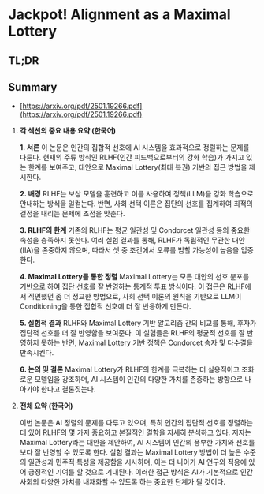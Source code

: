 # Jackpot! Alignment as a Maximal Lottery
## TL;DR
## Summary
- [https://arxiv.org/pdf/2501.19266.pdf](https://arxiv.org/pdf/2501.19266.pdf)

1. **각 섹션의 중요 내용 요약 (한국어)**

   **1. 서론**
   이 논문은 인간의 집합적 선호에 AI 시스템을 효과적으로 정렬하는 문제를 다룬다. 현재의 주류 방식인 RLHF(인간 피드백으로부터의 강화 학습)가 가지고 있는 한계를 보여주고, 대안으로 Maximal Lottery(최대 복권) 기반의 접근 방법을 제시한다.

   **2. 배경**
   RLHF는 보상 모델을 훈련하고 이를 사용하여 정책(LLM)을 강화 학습으로 안내하는 방식을 일컫는다. 반면, 사회 선택 이론은 집단의 선호를 집계하여 최적의 결정을 내리는 문제에 초점을 맞춘다.

   **3. RLHF의 한계**
   기존의 RLHF는 평균 일관성 및 Condorcet 일관성 등의 중요한 속성을 충족하지 못한다. 여러 실험 결과를 통해, RLHF가 독립적인 무관한 대안(IIA)을 존중하지 않으며, 따라서 셋 중 조건에서 오류를 범할 가능성이 높음을 입증한다.

   **4. Maximal Lottery를 통한 정렬**
   Maximal Lottery는 모든 대안의 선호 분포를 기반으로 하여 집단 선호를 잘 반영하는 통계적 투표 방식이다. 이 접근은 RLHF에서 직면했던 좀 더 정교한 방법으로, 사회 선택 이론의 원칙을 기반으로 LLM이 Conditioning을 통한 집합적 선호에 더 잘 반응하게 만든다.

   **5. 실험적 결과**
   RLHF와 Maximal Lottery 기반 알고리즘 간의 비교를 통해, 후자가 집단적 선호를 더 잘 반영함을 보여준다. 이 실험들은 RLHF의 평균적 선호를 잘 반영하지 못하는 반면, Maximal Lottery 기반 정책은 Condorcet 승자 및 다수결을 만족시킨다.

   **6. 논의 및 결론**
   Maximal Lottery가 RLHF의 한계를 극복하는 더 실용적이고 조화로운 모델임을 강조하며, AI 시스템이 인간의 다양한 가치를 존중하는 방향으로 나아가야 한다고 결론짓는다.

2. **전체 요약 (한국어)**
   
   이번 논문은 AI 정렬의 문제를 다루고 있으며, 특히 인간의 집단적 선호를 정렬하는 데 있어 RLHF의 몇 가지 중요하고 본질적인 결함을 자세히 분석하고 있다. 저자는 Maximal Lottery라는 대안을 제안하여, AI 시스템이 인간의 풍부한 가치와 선호를 보다 잘 반영할 수 있도록 한다. 실험 결과는 Maximal Lottery 방법이 더 높은 수준의 일관성과 민주적 특성을 제공함을 시사하며, 이는 더 나아가 AI 연구와 적용에 있어 긍정적인 기여를 할 것으로 기대된다. 이러한 접근 방식은 AI가 기본적으로 인간 사회의 다양한 가치를 내재화할 수 있도록 하는 중요한 단계가 될 것이다.
